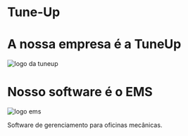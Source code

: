# Tune-Up

# A nossa empresa é a TuneUp
<img src="https://github.com/BandTec/pi-3adsb-2021-1-grupo-8/blob/main/Logos/Tune-Up.png?raw=true" alt="logo da tuneup">

# Nosso software é o EMS
<img src="https://github.com/BandTec/pi-3adsb-2021-1-grupo-8/blob/main/Logos/EMS-Sem-Fundo-Branco.png?raw=true" alt="logo ems">
<p> Software de gerenciamento para oficinas mecânicas. </p>
